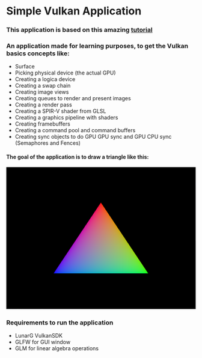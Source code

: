 # Simple Vulkan Application

### This application is based on this amazing [tutorial](https://vulkan-tutorial.com/Introduction)

### An application made for learning purposes, to get the Vulkan basics concepts like:
 - Surface
 - Picking physical device (the actual GPU)
 - Creating a logica device
 - Creating a swap chain
 - Creating image views
 - Creating queues to render and present images
 - Creating a render pass
 - Creating a SPIR-V shader from GLSL
 - Creating a graphics pipeline with shaders 
 - Creating framebuffers
 - Creating a command pool and command buffers
 - Creating sync objects to do GPU GPU sync and GPU CPU sync (Semaphores and Fences)

#### The goal of the application is to draw a triangle like this:
![Result Image](https://github.com/IgorChavesMoura/vulkan-basics/raw/master/Capture.PNG)

### Requirements to run the application
 - LunarG VulkanSDK
 - GLFW for GUI window
 - GLM for linear algebra operations
